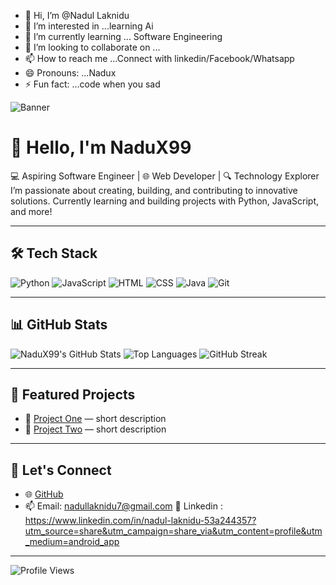 - 👋 Hi, I’m @Nadul Laknidu
- 👀 I’m interested in ...learning Ai
- 🌱 I’m currently learning ... Software Engineering
- 💞️ I’m looking to collaborate on ...
- 📫 How to reach me ...Connect with linkedin/Facebook/Whatsapp
- 😄 Pronouns: ...Nadux
- ⚡ Fun fact: ...code when you sad

<!---
NaduX99/NaduX99 is a ✨ special ✨ repository because its `README.md` (this file) appears on your GitHub profile.
You can click the Preview link to take a look at your changes.
--->
![Banner](https://your-banner-link.com/banner.png)

# 👋 Hello, I'm NaduX99

💻 Aspiring Software Engineer | 🌐 Web Developer | 🔍 Technology Explorer  
I’m passionate about creating, building, and contributing to innovative solutions. Currently learning and building projects with Python, JavaScript, and more!

---

## 🛠 Tech Stack

![Python](https://img.shields.io/badge/-Python-05122A?style=flat&logo=python)
![JavaScript](https://img.shields.io/badge/-JavaScript-05122A?style=flat&logo=javascript)
![HTML](https://img.shields.io/badge/-HTML5-05122A?style=flat&logo=html5)
![CSS](https://img.shields.io/badge/-CSS3-05122A?style=flat&logo=css3)
![Java](https://img.shields.io/badge/-Java-05122A?style=flat&logo=java)
![Git](https://img.shields.io/badge/-Git-05122A?style=flat&logo=git)

---

## 📊 GitHub Stats

![NaduX99's GitHub Stats](https://github-readme-stats.vercel.app/api?username=NaduX99&show_icons=true&theme=tokyonight)
![Top Languages](https://github-readme-stats.vercel.app/api/top-langs/?username=NaduX99&layout=compact&theme=tokyonight)
![GitHub Streak](https://github-readme-streak-stats.herokuapp.com/?user=NaduX99&theme=tokyonight)

---

## 🌟 Featured Projects

- 🔧 [Project One](https://github.com/NaduX99/project-one) — short description
- 🚀 [Project Two](https://github.com/NaduX99/project-two) — short description

---

## 🔗 Let's Connect

- 🌐 [GitHub](https://github.com/NaduX99)
- 📫 Email: nadullaknidu7@gmail.com
     🚀 Linkedin :
     https://www.linkedin.com/in/nadul-laknidu-53a244357?utm_source=share&utm_campaign=share_via&utm_content=profile&utm_medium=android_app
    
---

![Profile Views](https://komarev.com/ghpvc/?username=NaduX99&label=PROFILE+VIEWS&color=blue)
